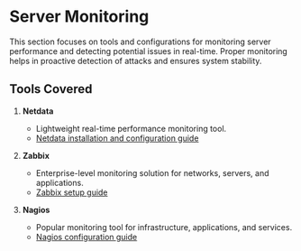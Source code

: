 # Server Monitoring

This section focuses on tools and configurations for monitoring server performance and detecting potential issues in real-time. Proper monitoring helps in proactive detection of attacks and ensures system stability.

## Tools Covered

1. **Netdata**
   - Lightweight real-time performance monitoring tool.
   - [Netdata installation and configuration guide](netdata-setup.md)

2. **Zabbix**
   - Enterprise-level monitoring solution for networks, servers, and applications.
   - [Zabbix setup guide](zabbix-setup.md)

3. **Nagios**
   - Popular monitoring tool for infrastructure, applications, and services.
   - [Nagios configuration guide](nagios-setup.md)
